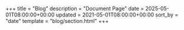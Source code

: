 +++
title = "Blog"
description = "Document Page"
date = 2025-05-01T08:00:00+00:00
updated = 2021-05-01T08:00:00+00:00
sort_by = "date"
template = "blog/section.html"
+++